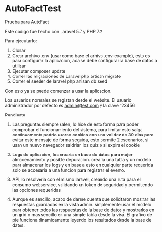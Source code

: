 # AutoFactTest
Prueba para AutoFact

Este codigo fue hecho con Laravel 5.7 y PHP 7.2

Para ejecutarlo:

1. Clonar
2. Crear archivo .env (usar como base el arhivo .env-example), esto es para configurar la aplicacion, aca se debe configurar la base de datos a utilizar
3. Ejecutar composer update
4. Correr las migraciones de Laravel php artisan migrate
5. Correr el seeder de laravel php artisan db:seed

Con esto ya se puede comenzar a usar la aplicacion.

Los usuarios normales se registan desde el website.
El usuario administrador por defecto es admin@test.com y la clave 123456




Pendiente
1. Las preguntas siempre salen, lo hice de esta forma para poder comprobar el funcionamiento del sistema,
para limitar esto salga continuamente podria usarse cookies con una validez de 30 dias para evitar este mensaje de forma seguida, esto permite 2 escenarios, si usan un nuevo navegador saldrian los quiz o si expira el cookie

2. Logs de aplicacion, los crearia en base de datos para mejor almacenamiento y posible depuracion. crearia una tabla y un modelo para almacenar los logs y en base a esto en cualquier parte requerida solo se accesaria a una funcion para registrar el evento.

3. API, lo resolveria con el mismo laravel, creando una ruta para el consumo webservice, validando un token de seguridad y permitiendo las opciones requeridas.

4. Aunque es sencillo, acabo de darme cuenta que solicitaron mostrar las respuestas guardadas en la vista admin. simplemente usar el modelo para obtener todos las respuestas de la base de datos y mostrarlos en un grid o mas sencillo en una simple tabla desde la visa.
El grafico de pie funciona dinamicamente leyendo los resultados desde la base de datos.

